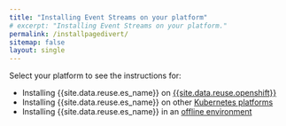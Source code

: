 ```yaml
---
title: "Installing Event Streams on your platform"
# excerpt: "Installing Event Streams on your platform."
permalink: /installpagedivert/
sitemap: false
layout: single
---
```


Select your platform to see the instructions for:

- Installing {{site.data.reuse.es_name}} on [{{site.data.reuse.openshift}}](../es/installing/installing/)
- Installing {{site.data.reuse.es_name}} on other [Kubernetes platforms](../es/installing/installing-on-kubernetes/)
- Installing {{site.data.reuse.es_name}} in an [offline environment](../es/installing/offline/)
